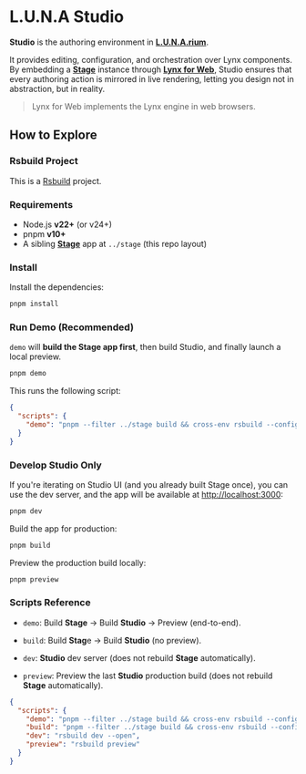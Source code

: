 # L.U.N.A Studio

**Studio** is the authoring environment in [**L.U.N.A.rium**](../../README.md).

It provides editing, configuration, and orchestration over Lynx components.
By embedding a [**Stage**](../stage/README.md) instance through [**Lynx for Web**](https://lynxjs.org/guide/start/integrate-with-existing-apps.html#platform=web), Studio ensures that every authoring action is mirrored in live rendering, letting you design not in abstraction, but in reality.

> Lynx for Web implements the Lynx engine in web browsers.

## How to Explore

### Rsbuild Project

This is a [Rsbuild](https://rsbuild.rs) project.

### Requirements

- Node.js **v22+** (or v24+)
- pnpm **v10+**
- A sibling [**Stage**](../stage/README.md) app at `../stage` (this repo layout)

### Install

Install the dependencies:

```bash
pnpm install
```

### Run Demo (Recommended)

`demo` will **build the Stage app first**, then build Studio, and finally launch a local preview.

```bash
pnpm demo
```

This runs the following script:

```json
{
  "scripts": {
    "demo": "pnpm --filter ../stage build && cross-env rsbuild --config ./rsbuild.config.ts build && rsbuild preview"
  }
}
```

### Develop Studio Only

If you're iterating on Studio UI (and you already built Stage once), you can use the dev server, and the app will be available at [http://localhost:3000](http://localhost:3000):

```bash
pnpm dev
```

Build the app for production:

```bash
pnpm build
```

Preview the production build locally:

```bash
pnpm preview
```

### Scripts Reference

- `demo`: Build **Stage** → Build **Studio** → Preview (end-to-end).

- `build`: Build **Stag**e → Build **Studio** (no preview).

- `dev`: **Studio** dev server (does not rebuild **Stage** automatically).

- `preview`: Preview the last **Studio** production build (does not rebuild **Stage** automatically).

```json
{
  "scripts": {
    "demo": "pnpm --filter ../stage build && cross-env rsbuild --config ./rsbuild.config.ts build && rsbuild preview",
    "build": "pnpm --filter ../stage build && cross-env rsbuild --config ./rsbuild.config.ts build",
    "dev": "rsbuild dev --open",
    "preview": "rsbuild preview"
  }
}
```
